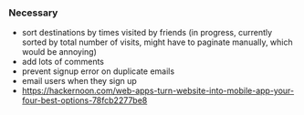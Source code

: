 ### Necessary
* sort destinations by times visited by friends (in progress, currently sorted by total number of visits, might have to paginate manually, which would be annoying)
* add lots of comments
* prevent signup error on duplicate emails
* email users when they sign up
* https://hackernoon.com/web-apps-turn-website-into-mobile-app-your-four-best-options-78fcb2277be8